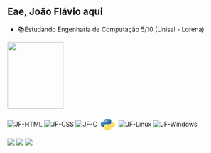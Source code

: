 ## Eae, João Flávio aqui
- 📚Estudando Engenharia de Computação 5/10 (Unisal - Lorena)
  
 <!-- <div align="center">
 ## ![snake gif](https://github.com/JoaoFlavio11/JoaoFlavio11/blob/output/github-contribution-grid-snake.gif)
  <a href="https://github.com/JoaoFlavio11">
  <img height="160em" src="https://github-readme-stats.vercel.app/api?username=JoaoFlavio11&show_icons=true&theme=dracula&include_all_commits=true&count_private=true"/>
  <img height="160em" src="https://github-readme-stats.vercel.app/api/top-langs/?username=JoaoFlavio11&hide=HTML&langs_count=8&layout=compact&theme=react&border_radius=10&size_weight=0.5&count_weight=0.5&exclude_repo=github-readme-statslayout=compact&langs_count=7&theme=dracula"/>
  
  <img   width="50%" height="150em" src="https://github-readme-stats.vercel.app/api?username=JoaoFlavio11&hide=HTML&langs_count=8&layout=compact&theme=react&border_radius=10&size_weight=0.5&count_weight=0.5&exclude_repo=github-readme-stats"/>
  </div> -->
  <img   width="50%" height="150em" src="https://github-readme-stats.vercel.app/api?username=JoaoFlavio11&show_icons=true&theme=react&include_all_commits=true&count_private=trueze_weight=0.5&count_weight=0.5&exclude_repo=github-readme-stats"/>

 <div style="display: inline_block"><br>
   <img align="center" alt="JF-HTML" height="30" width="40"src="https://cdn.jsdelivr.net/gh/devicons/devicon/icons/html5/html5-original.svg" />
   <img align="center" alt="JF-CSS" height="30" width="40" src="https://cdn.jsdelivr.net/gh/devicons/devicon/icons/css3/css3-original.svg">
<!--    <img align="center" alt="JF-JS" height="30" width="40" src="https://cdn.jsdelivr.net/gh/devicons/devicon/icons/javascript/javascript-original.svg"> -->
   <img align="center" alt="JF-C" height="30" width="40"src="https://cdn.jsdelivr.net/gh/devicons/devicon/icons/c/c-original.svg" />
   <img align="center" alt="JF-Python" height="30" width="40" src="https://raw.githubusercontent.com/devicons/devicon/master/icons/python/python-original.svg">
 <!--   <img align="center" alt="JF-VScode" height="30" width="40"src="https://cdn.jsdelivr.net/gh/devicons/devicon/icons/vscode/vscode-original.svg" /> -->
   <img align="center" alt="JF-Linux" height="30" width="40"src="https://cdn.jsdelivr.net/gh/devicons/devicon/icons/linux/linux-original.svg" />
   <img align="center" alt="JF-Windows" height="30" width="40"src="https://cdn.jsdelivr.net/gh/devicons/devicon/icons/windows8/windows8-original.svg" />
  </div>

  <br>

 
<div>
<a href="https://www.instagram.com/joaoflavio_cl/" target="_blank"><img src="https://img.shields.io/badge/Instagram-E4405F?style=for-the-badge&logo=instagram&logoColor=white" target="_blank"></a>
<a href="https://www.twitch.tv/joaoflaviocl" target="_blank"><img src="https://img.shields.io/badge/Twitch-9146FF?style=for-the-badge&logo=twitch&logoColor=white" target="_blank"></a>
<a href = "mailto:joaoflaviocl@gmail.com"><img src="https://img.shields.io/badge/-Gmail-%23333?style=for-the-badge&logo=gmail&logoColor=white" target="_blank"></a> 
</div>

  
